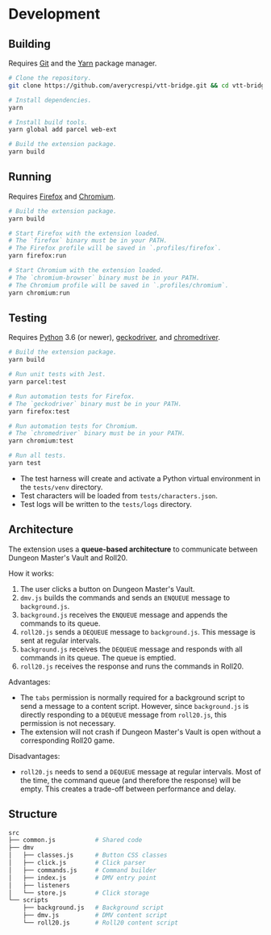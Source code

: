 # Development

## Building

Requires [Git](https://git-scm.com/) and the [Yarn](https://yarnpkg.com/) package manager.

```sh
# Clone the repository.
git clone https://github.com/averycrespi/vtt-bridge.git && cd vtt-bridge

# Install dependencies.
yarn

# Install build tools.
yarn global add parcel web-ext

# Build the extension package.
yarn build
```

## Running

Requires [Firefox](https://www.mozilla.org/en-CA/firefox/) and [Chromium](https://www.chromium.org/).

```sh
# Build the extension package.
yarn build

# Start Firefox with the extension loaded.
# The `firefox` binary must be in your PATH.
# The Firefox profile will be saved in `.profiles/firefox`.
yarn firefox:run

# Start Chromium with the extension loaded.
# The `chromium-browser` binary must be in your PATH.
# The Chromium profile will be saved in `.profiles/chromium`.
yarn chromium:run
```

## Testing

Requires [Python](https://www.python.org/) 3.6 (or newer), [geckodriver](https://firefox-source-docs.mozilla.org/testing/geckodriver/), and [chromedriver](https://chromedriver.chromium.org/).

```sh
# Build the extension package.
yarn build

# Run unit tests with Jest.
yarn parcel:test

# Run automation tests for Firefox.
# The `geckodriver` binary must be in your PATH.
yarn firefox:test

# Run automation tests for Chromium.
# The `chromedriver` binary must be in your PATH.
yarn chromium:test

# Run all tests.
yarn test
```

- The test harness will create and activate a Python virtual environment in the `tests/venv` directory.
- Test characters will be loaded from `tests/characters.json`.
- Test logs will be written to the `tests/logs` directory.

## Architecture

The extension uses a **queue-based architecture** to communicate between Dungeon Master's Vault and Roll20.

How it works:

1. The user clicks a button on Dungeon Master's Vault.
2. `dmv.js` builds the commands and sends an `ENQUEUE` message to `background.js`.
3. `background.js` receives the `ENQUEUE` message and appends the commands to its queue.
4. `roll20.js` sends a `DEQUEUE` message to `background.js`. This message is sent at regular intervals.
5. `background.js` receives the `DEQUEUE` message and responds with all commands in its queue. The queue is emptied.
6. `roll20.js` receives the response and runs the commands in Roll20.

Advantages:

- The `tabs` permission is normally required for a background script to send a message to a content script. However, since `background.js` is directly responding to a `DEQUEUE` message from `roll20.js`, this permission is not necessary.
- The extension will not crash if Dungeon Master's Vault is open without a corresponding Roll20 game.

Disadvantages:

- `roll20.js` needs to send a `DEQUEUE` message at regular intervals. Most of the time, the command queue (and therefore the response) will be empty. This creates a trade-off between performance and delay.

## Structure

```sh
src
├── common.js           # Shared code
├── dmv
│   ├── classes.js      # Button CSS classes
│   ├── click.js        # Click parser
│   ├── commands.js     # Command builder
│   ├── index.js        # DMV entry point
│   ├── listeners
│   └── store.js        # Click storage
└── scripts
    ├── background.js   # Background script
    ├── dmv.js          # DMV content script
    └── roll20.js       # Roll20 content script
```
